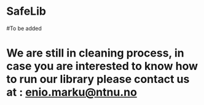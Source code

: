 # SafeLib
#To be added
# We are still in cleaning process, in case you are interested to know how to run our library please contact us at : enio.marku@ntnu.no
